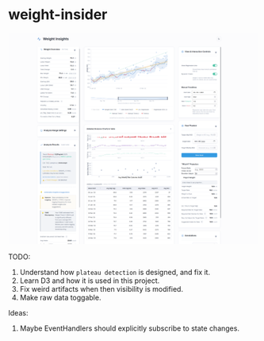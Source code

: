 # weight-insider

![screenshot](assets/visualisation.png)

TODO:
1. Understand how `plateau detection` is designed, and fix it.
2. Learn D3 and how it is used in this project.
3. Fix weird artifacts when then visibility is modified.
4. Make raw data toggable.

Ideas:
1. Maybe EventHandlers should explicitly subscribe to state changes.
